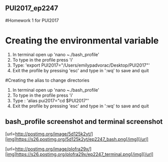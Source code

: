 ## PUI2017_ep2247

#Homework 1 for PUI2017

# Creating the environmental variable
1) In terminal open up 'nano ~./bash_profile'
2) To type in the profile press 'i'
3) Type: 'export PUI2017="/Users/emilypadvorac/Desktop/PUI2017"'
4) Exit the profile by pressing 'esc' and type in ':wq' to save and quit

#Creating the alias to change directories
1) In terminal open up 'nano ~./bash_profile'
2) To type in the profile press 'i'
3) Type : 'alias pui2017="cd $PUI2017"'
4) Exit the profile by pressing 'esc' and type in ':wq' to save and quit

## bash_profile screenshot and terminal screenshot

[url=http://postimg.org/image/5d125k2yt/][img]https://s26.postimg.org/5d125k2yt/ep2247_bash.png[/img][/url]

[url=http://postimg.org/image/plofra29x/][img]https://s26.postimg.org/plofra29x/ep2247_terminal.png[/img][/url]

